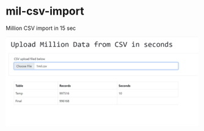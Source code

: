 # mil-csv-import
Million CSV import in 15 sec

![alt text](https://github.com/RiyazBahadur/mil-csv-import/blob/main/img/main.jpg?raw=true)